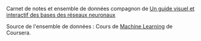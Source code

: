 Carnet de notes et ensemble de données compagnon de [Un guide visuel et interactif des bases des réseaux neuronaux](https://rr0.org/people/a/AlammarJay/visual-interactive-guide-basics-neural-networks/index_fr.html)

Source de l'ensemble de données : Cours de [Machine Learning](https://www.coursera.org/learn/machine-learning) de Coursera.
